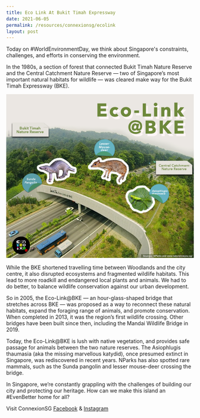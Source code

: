 ```yaml
---
title: Eco Link At Bukit Timah Expressway
date: 2021-06-05
permalink: /resources/connexionsg/ecolink
layout: post
---
```

Today on #WorldEnvironmentDay, we think about Singapore's constraints, challenges, and efforts in conserving the environment.

In the 1980s, a section of forest that connected Bukit Timah Nature Reserve and the Central Catchment Nature Reserve — two of Singapore’s most important natural habitats for wildlife — was cleared make way for the Bukit Timah Expressway (BKE).

![Alt text for image on Isomer site](/images/env_ecolink.png)

While the BKE shortened travelling time between Woodlands and the city centre, it also disrupted ecosystems and fragmented wildlife habitats. This lead to more roadkill and endangered local plants and animals. We had to do better, to balance wildlife conservation against our urban development.

So in 2005, the Eco-Link@BKE — an hour-glass-shaped bridge that stretches across BKE — was proposed as a way to reconnect these natural habitats, expand the foraging range of animals, and promote conservation. When completed in 2013, it was the region’s first wildlife crossing. Other bridges have been built since then, including the Mandai Wildlife Bridge in 2019.

Today, the Eco-Link@BKE is lush with native vegetation, and provides safe passage for animals between the two nature reserves. The Asiophlugis thaumasia (aka the missing marvellous katydid), once presumed extinct in Singapore, was rediscovered in recent years. NParks has also spotted rare mammals, such as the Sunda pangolin and lesser mouse-deer crossing the bridge.

In Singapore, we’re constantly grappling with the challenges of building our city and protecting our heritage. How can we make this island an #EvenBetter home for all?

Visit ConnexionSG [Facebook](https://www.facebook.com/ConnexionSG) & [Instagram](https://www.instagram.com/connexionsg/)